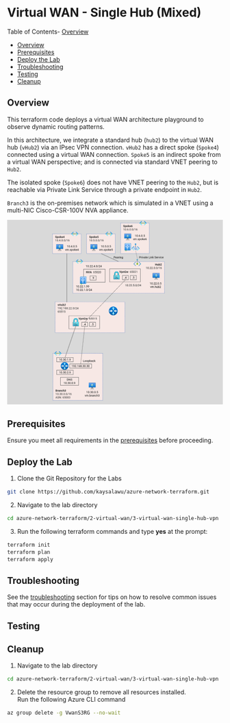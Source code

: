 
# Virtual WAN - Single Hub (Mixed) <!-- omit from toc -->

Table of Contents- [Overview](#overview)
- [Overview](#overview)
- [Prerequisites](#prerequisites)
- [Deploy the Lab](#deploy-the-lab)
- [Troubleshooting](#troubleshooting)
- [Testing](#testing)
- [Cleanup](#cleanup)

## Overview

This terraform code deploys a virtual WAN architecture playground to observe dynamic routing patterns. 

In this architecture, we integrate a standard hub (`hub2`) to the virtual WAN hub (`vHub2`) via an IPsec VPN connection. `vHub2` has a direct spoke (`Spoke4`) connected using a virtual WAN connection. `Spoke5` is an indirect spoke from a virtual WAN perspective; and is connected via standard VNET peering to `Hub2`. 

The isolated spoke (`Spoke6`) does not have VNET peering to the `Hub2`, but is reachable via Private Link Service through a private endpoint in `Hub2`.

`Branch3` is the on-premises network which is simulated in a VNET using a multi-NIC Cisco-CSR-100V NVA appliance.

![Virtual WAN - Single Hub (VPN)](../../images/vwan-single-hub-vpn.png)

## Prerequisites

Ensure you meet all requirements in the [prerequisites](../../prerequisites/) before proceeding.

## Deploy the Lab

1. Clone the Git Repository for the Labs
```sh
git clone https://github.com/kaysalawu/azure-network-terraform.git
```

2. Navigate to the lab directory
```sh
cd azure-network-terraform/2-virtual-wan/3-virtual-wan-single-hub-vpn
```

3. Run the following terraform commands and type **yes** at the prompt:
```sh
terraform init
terraform plan
terraform apply
```

## Troubleshooting

See the [troubleshooting](../../troubleshooting/) section for tips on how to resolve common issues that may occur during the deployment of the lab.

## Testing

## Cleanup

1. Navigate to the lab directory
```sh
cd azure-network-terraform/2-virtual-wan/3-virtual-wan-single-hub-vpn
```

2. Delete the resource group to remove all resources installed.\
Run the following Azure CLI command

```sh
az group delete -g VwanS3RG --no-wait
```
